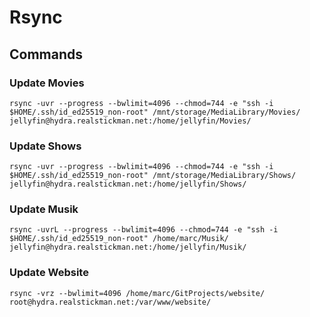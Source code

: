 # Rsync

## Commands

### Update Movies
```
rsync -uvr --progress --bwlimit=4096 --chmod=744 -e "ssh -i $HOME/.ssh/id_ed25519_non-root" /mnt/storage/MediaLibrary/Movies/ jellyfin@hydra.realstickman.net:/home/jellyfin/Movies/
```

### Update Shows
```
rsync -uvr --progress --bwlimit=4096 --chmod=744 -e "ssh -i $HOME/.ssh/id_ed25519_non-root" /mnt/storage/MediaLibrary/Shows/ jellyfin@hydra.realstickman.net:/home/jellyfin/Shows/

```

### Update Musik
```
rsync -uvrL --progress --bwlimit=4096 --chmod=744 -e "ssh -i $HOME/.ssh/id_ed25519_non-root" /home/marc/Musik/ jellyfin@hydra.realstickman.net:/home/jellyfin/Musik/
```

### Update Website
```
rsync -vrz --bwlimit=4096 /home/marc/GitProjects/website/ root@hydra.realstickman.net:/var/www/website/
```

